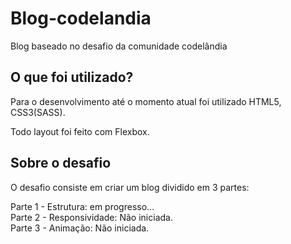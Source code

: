 # Blog-codelandia
Blog baseado no desafio da comunidade codelândia

## O que foi utilizado?
Para o desenvolvimento até o momento atual foi utilizado HTML5, CSS3(SASS).

Todo layout foi feito com Flexbox.

## Sobre o desafio
O desafio consiste em criar um blog dividido em 3 partes:


Parte 1 - Estrutura: em progresso...</br>
Parte 2 - Responsividade: Não iniciada.</br>
Parte 3 - Animação: Não iniciada.
